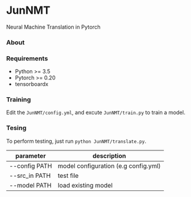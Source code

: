# JunNMT
Neural Machine Translation in Pytorch

### About

### Requirements
- Python >= 3.5
- Pytorch >= 0.20
- tensorboardx

### Training
Edit the `JunNMT/config.yml`, and excute `JunNMT/train.py` to train a model.

### Tesing
To perform testing, just run `python JunNMT/translate.py`.

| parameter     | description |
|---            |--- |
| --config PATH |  model configuration (e.g config.yml) |
| --src_in PATH |  test file |
| --model PATH  |  load existing model |
